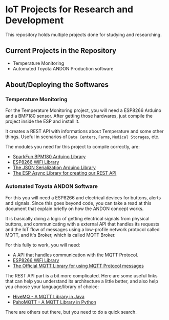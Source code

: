 
# IoT Projects for Research and Development

This repository holds multiple projects done for studying and researching.

## Current Projects in the Repository

- Temperature Monitoring
- Automated Toyota ANDON Production software


## About/Deploying the Softwares

### Temperature Monitoring

For the Temperature Monitoring project, you will need a ESP8266 Arduino and a BMP180 sensor.
After getting those hardwares, just compile the project inside the ESP and install it.

It creates a REST API with informations about Temperature and some other things.
Useful in scenarios of `Data Centers`, `Farms`, `Medical Storages`, etc.

The modules you need for this project to compile correctly, are:

- [SparkFun BPM180 Arduino Library](https://github.com/sparkfun/BMP180_Breakout_Arduino_Library)
- [ESP8266 WiFi Library](https://arduino-esp8266.readthedocs.io/en/latest/esp8266wifi/readme.html)
- [The JSON Serialization Arduino Library](https://arduinojson.org/)
- [The ESP Async Library for creating our REST API](https://github.com/me-no-dev/ESPAsyncWebServer)

### Automated Toyota ANDON Software

For this you will need a ESP8266 and electrical devices for buttons, alerts and signals. Since this goes beyond code, you can take a read at this document that explain briefly on how the ANDON concept works.

It is basically doing a logic of getting electrical signals from physical buttons, and communicating with a external API that handles its requests and the IoT flow of messages using a low-profile network protocol called MQTT, and it's Broker, which is called MQTT Broker.

For this fully to work, you will need:

- A API that handles communication with the MQTT Protocol.
- [ESP8266 WiFi Library](https://arduino-esp8266.readthedocs.io/en/latest/esp8266wifi/readme.html)
- [The Official MQTT Library for using MQTT Protocol messages](https://www.arduino.cc/reference/en/libraries/pubsubclient/)

The REST API part is a bit more complicated. Here are some useful links that can help you understand its architecture a little better, and also help you choose your language/library of choice:

- [HiveMQ - A MQTT Library in Java](https://docs.hivemq.com/hivemq/4.18/rest-api/introduction.html)
- [PahoMQTT - A MQTT Library in Python](https://www.cloudmqtt.com/docs/python.html)

There are others out there, but you need to do a quick search.